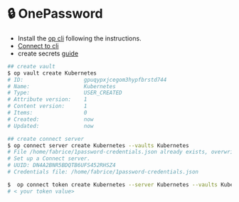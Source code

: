 # 🔒 OnePassword

- Install the [op cli](https://developer.1password.com/docs/cli/get-started/#install) following the instructions.
- [Connect to cli](https://developer.1password.com/docs/cli/get-started/)
- create secrets [guide](https://external-secrets.io/v0.5.7/provider-1password-automation/#deploy-a-connect-server)

```sh
## create vault
$ op vault create Kubernetes
# ID:                   gpuqypxjcegom3hypfbrstd744
# Name:                 Kubernetes
# Type:                 USER_CREATED
# Attribute version:    1
# Content version:      1
# Items:                0
# Created:              now
# Updated:              now

## create connect server
$ op connect server create Kubernetes --vaults Kubernetes
# File /home/fabrice/1password-credentials.json already exists, overwrite it? [Y/n] y
# Set up a Connect server.
# UUID: DN4A2BNR5BDQTB6UFS452RHSZ4
# Credentials file: /home/fabrice/1password-credentials.json

$  op connect token create Kubernetes --server Kubernetes --vaults Kubernetes
# < your token value>
```
